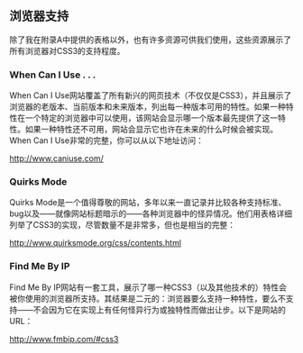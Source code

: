 ## 浏览器支持

除了我在附录A中提供的表格以外，也有许多资源可供我们使用，这些资源展示了所有浏览器对CSS3的支持程度。

### When Can I Use . . .

When Can I Use网站覆盖了所有新兴的网页技术（不仅仅是CSS3），并且展示了浏览器的老版本、当前版本和未来版本，列出每一种版本可用的特性。如果一种特性在一个特定的浏览器中可以使用，该网站会显示哪一个版本最先提供了这一特性。如果一种特性还不可用，网站会显示它也许在未来的什么时候会被实现。When Can I Use非常的完整，你可以从以下地址访问：

<a class="my_markdown" href="['http://www.caniuse.com/']">http://www.caniuse.com/</a>

### Quirks Mode

Quirks Mode是一个值得尊敬的网站，多年以来一直记录并比较各种支持标准、bug以及——就像网站标题暗示的——各种浏览器中的怪异情况。他们用表格详细列举了CSS3的实现，尽管数量不是非常多，但也是相当的完整：

<a class="my_markdown" href="['http://www.quirksmode.org/css/contents.html']">http://www.quirksmode.org/css/contents.html</a>

### Find Me By IP

Find Me By IP网站有一套工具，展示了哪一种CSS3（以及其他技术的）特性会被你使用的浏览器所支持。其结果是二元的：浏览器要么支持一种特性，要么不支持——不会因为它在实现上有任何怪异行为或独特性而做出让步。以下是网站的URL：

<a class="my_markdown" href="['http://www.fmbip.com/#css3']">http://www.fmbip.com/#css3</a>

